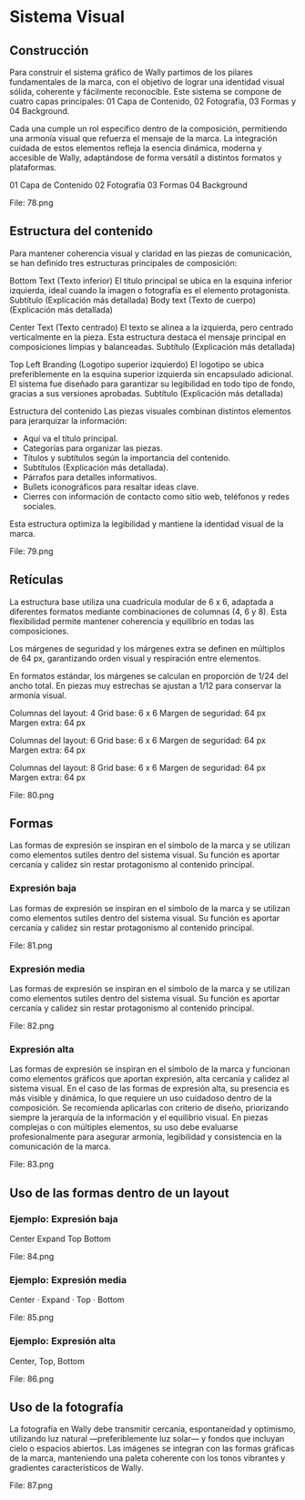 # Sistema Visual

## Construcción

Para construir el sistema gráfico de Wally partimos de los pilares fundamentales de la marca, con el objetivo de lograr una identidad visual sólida, coherente y fácilmente reconocible. Este sistema se compone de cuatro capas principales: 01 Capa de Contenido, 02 Fotografía, 03 Formas y 04 Background.

Cada una cumple un rol específico dentro de la composición, permitiendo una armonía visual que refuerza el mensaje de la marca. La integración cuidada de estos elementos refleja la esencia dinámica, moderna y accesible de Wally, adaptándose de forma versátil a distintos formatos y plataformas.

01 Capa de Contenido
02 Fotografía
03 Formas
04 Background

File: 78.png

## Estructura del contenido

Para mantener coherencia visual y claridad en las piezas de comunicación, se han definido tres estructuras principales de composición:

Bottom Text (Texto inferior)
El título principal se ubica en la esquina inferior izquierda, ideal cuando la imagen o fotografía es el elemento protagonista.
Subtítulo (Explicación más detallada)
Body text (Texto de cuerpo) (Explicación más detallada)

Center Text (Texto centrado)
El texto se alinea a la izquierda, pero centrado verticalmente en la pieza. Esta estructura destaca el mensaje principal en composiciones limpias y balanceadas.
Subtítulo (Explicación más detallada)

Top Left Branding (Logotipo superior izquierdo)
El logotipo se ubica preferiblemente en la esquina superior izquierda sin encapsulado adicional. El sistema fue diseñado para garantizar su legibilidad en todo tipo de fondo, gracias a sus versiones aprobadas.
Subtítulo (Explicación más detallada)

Estructura del contenido
Las piezas visuales combinan distintos elementos para jerarquizar la información:
- Aquí va el título principal.
- Categorías para organizar las piezas.
- Títulos y subtítulos según la importancia del contenido.
- Subtítulos (Explicación más detallada).
- Párrafos para detalles informativos.
- Bullets iconográficos para resaltar ideas clave.
- Cierres con información de contacto como sitio web, teléfonos y redes sociales.

Esta estructura optimiza la legibilidad y mantiene la identidad visual de la marca.

File: 79.png

## Retículas

La estructura base utiliza una cuadrícula modular de 6 x 6, adaptada a diferentes formatos mediante combinaciones de columnas (4, 6 y 8). Esta flexibilidad permite mantener coherencia y equilibrio en todas las composiciones.

Los márgenes de seguridad y los márgenes extra se definen en múltiplos de 64 px, garantizando orden visual y respiración entre elementos.

En formatos estándar, los márgenes se calculan en proporción de 1/24 del ancho total. En piezas muy estrechas se ajustan a 1/12 para conservar la armonía visual.

Columnas del layout: 4
Grid base: 6 x 6
Margen de seguridad: 64 px
Margen extra: 64 px

Columnas del layout: 6
Grid base: 6 x 6
Margen de seguridad: 64 px
Margen extra: 64 px

Columnas del layout: 8
Grid base: 6 x 6
Margen de seguridad: 64 px
Margen extra: 64 px

File: 80.png

## Formas

Las formas de expresión se inspiran en el símbolo de la marca y se utilizan como elementos sutiles dentro del sistema visual. Su función es aportar cercanía y calidez sin restar protagonismo al contenido principal.

### Expresión baja

Las formas de expresión se inspiran en el símbolo de la marca y se utilizan como elementos sutiles dentro del sistema visual. Su función es aportar cercanía y calidez sin restar protagonismo al contenido principal.

File: 81.png

### Expresión media

Las formas de expresión se inspiran en el símbolo de la marca y se utilizan como elementos sutiles dentro del sistema visual. Su función es aportar cercanía y calidez sin restar protagonismo al contenido principal.

File: 82.png

### Expresión alta

Las formas de expresión se inspiran en el símbolo de la marca y funcionan como elementos gráficos que aportan expresión, alta cercanía y calidez al sistema visual. En el caso de las formas de expresión alta, su presencia es más visible y dinámica, lo que requiere un uso cuidadoso dentro de la composición.
Se recomienda aplicarlas con criterio de diseño, priorizando siempre la jerarquía de la información y el equilibrio visual. En piezas complejas o con múltiples elementos, su uso debe evaluarse profesionalmente para asegurar armonía, legibilidad y consistencia en la comunicación de la marca.

File: 83.png

## Uso de las formas dentro de un layout

### Ejemplo: Expresión baja

Center Expand Top Bottom

File: 84.png

### Ejemplo: Expresión media

Center · Expand · Top · Bottom

File: 85.png

### Ejemplo: Expresión alta

Center, Top, Bottom

File: 86.png

## Uso de la fotografía

La fotografía en Wally debe transmitir cercanía, espontaneidad y optimismo, utilizando luz natural —preferiblemente luz solar— y fondos que incluyan cielo o espacios abiertos. Las imágenes se integran con las formas gráficas de la marca, manteniendo una paleta coherente con los tonos vibrantes y gradientes característicos de Wally.

File: 87.png